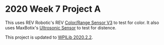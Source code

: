 # 2020 Week 7 Project A
This uses REV Robotic's REV [Color/Range Sensor V3](http://www.revrobotics.com/rev-31-1557/) to test for color.
It also uses MaxBotix's [Ultrosonic Sensor](https://www.maxbotix.com/firstrobotics) to test for distence.

This project is updated to [WPILib 2020.2.2](https://github.com/wpilibsuite/allwpilib/releases/tag/v2020.2.2).